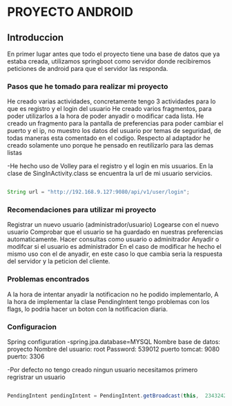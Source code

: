 # PROYECTO ANDROID

## Introduccion
En primer lugar antes que todo el proyecto tiene una base de datos que ya estaba creada, utilizamos
springboot como servidor donde recibiremos peticiones de android para que el servidor las responda.
<br>
### Pasos que he tomado para realizar mi proyecto
He creado varias actividades, concretamente tengo 3 actividades para lo que es registro y el login del usuario
He creado varios fragmentos, para poder utilizarlos a la hora de poder anyadir o modificar cada lista.
He creado un fragmento para la pantalla de preferencias para poder cambiar el puerto y el ip, no muestro los datos del usuario
por temas de seguridad, de todas maneras esta comentado en el codigo.
Respecto al adaptador he creado solamente uno porque he pensado en reutilizarlo para las demas listas

-He hecho uso de Volley para el registro y el login en mis usuarios.
En la clase de SingInActivity.class se encuentra la url de mi usuario servicios.

```java

String url = "http://192.168.9.127:9080/api/v1/user/login";


```

### Recomendaciones para utilizar mi proyecto
Registrar un nuevo usuario (administrador/usuario)
Logearse con el nuevo usuario
Comprobar que el usuario se ha guardado en nuestras preferencias automaticamente.
Hacer consultas como usuario o adminitrador
Anyadir o modifcar si el usuario es administrador
En el caso de modificar he hecho el mismo uso con el de anyadir, en este caso lo que cambia seria la respuesta del servidor y la peticion del cliente.

### Problemas encontrados
<p>A la hora de intentar anyadir la notificacion no he podido implementarlo, 
A la hora de implementar la clase PendingIntent tengo problemas con los flags, lo podria hacer un boton con la notificacion diaria.</p>

### Configuracion

Spring configuration
-spring.jpa.database=MYSQL
Nombre base de datos: proyecto
Nombre del usuario: root
Password: 539012
puerto tomcat: 9080
puerto: 3306


-Por defecto no tengo creado ningun usuario necesitamos primero regristrar un usuario

```java

PendingIntent pendingIntent = PendingIntent.getBroadcast(this,  234324243, intent, PendingIntent.FLAG_IMMUTABLE);


```

